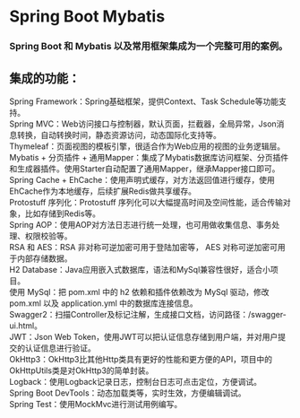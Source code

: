 # Spring Boot Mybatis
### Spring Boot 和 Mybatis 以及常用框架集成为一个完整可用的案例。

## 集成的功能：
Spring Framework：Spring基础框架，提供Context、Task Schedule等功能支持。  
Spring MVC：Web访问接口与控制器，默认页面，拦截器，全局异常，Json消息转换，自动转换时间，静态资源访问，动态国际化支持等。  
Thymeleaf：页面视图的模板引擎，很适合作为Web应用的视图的业务逻辑层。  
Mybatis + 分页插件 + 通用Mapper：集成了Mybatis数据库访问框架、分页插件和生成器插件。使用Starter自动配置了通用Mapper，继承Mapper接口即可。  
Spring Cache + EhCache：使用声明式缓存，对方法返回值进行缓存，使用EhCache作为本地缓存，后续扩展Redis做共享缓存。  
Protostuff 序列化：Protostuff 序列化可以大幅提高时间及空间性能，适合传输对象，比如存储到Redis等。  
Spring AOP：使用AOP对方法日志进行统一处理，也可用做收集信息、事务处理、权限校验等。  
RSA 和 AES：RSA 非对称可逆加密可用于登陆加密等， AES 对称可逆加密可用于内部存储数据。  
H2 Database：Java应用嵌入式数据库，语法和MySql兼容性很好，适合小项目。  
使用 MySql：把 pom.xml 中的 h2 依赖和插件依赖改为 MySql 驱动，修改 pom.xml 以及 application.yml 中的数据库连接信息。  
Swagger2：扫描Controller及标记注解，生成接口文档，访问路径：/swagger-ui.html。  
JWT：Json Web Token，使用JWT可以把认证信息存储到用户端，并对用户提交的认证信息进行验证。  
OkHttp3：OkHttp3比其他Http类具有更好的性能和更方便的API，项目中的OkHttpUtils类是对OkHttp3的简单封装。  
Logback：使用Logback记录日志，控制台日志可点击定位，方便调试。  
Spring Boot DevTools：动态加载类等，实时生效，方便编辑调试。  
Spring Test：使用MockMvc进行测试用例编写。
